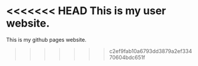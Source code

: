<<<<<<< HEAD
This is my user website.
=======
This is my github pages website.
>>>>>>> c2ef9fab10a6793dd3879a2ef33470604bdc651f
